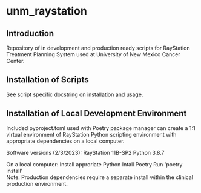 # unm_raystation

## Introduction
Repository of in development and production ready scripts for RayStation Treatment Planning System used at University of New Mexico Cancer Center.  

## Installation of Scripts

See script specific docstring on installation and usage.

## Installation of Local Development Environment 

Included pyproject.toml used with Poetry package manager can create a 1:1 virtual environment of RayStation Python scripting environment with appropriate dependencies on a local computer.  

Software versions (2/3/2023):
RayStation 11B-SP2
Python 3.8.7

On a local computer:
Install approriate Python
Intall Poetry
Run 'poetry install'  
Note: Production dependencies require a separate install within the clinical production environment.


